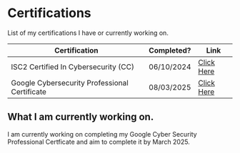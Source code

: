 # Certifications 

List of my certifications I have or currently working on.

| Certification | Completed? | Link |
|---- |----  | ---- |
| ISC2 Certified In Cybersecurity (CC)| 06/10/2024  | [Click Here](https://isc2.obrizum.io/org/cc/certificate/3079679f-52ee-4533-8b7c-657637df1d62) | https://acrobat.adobe.com/id/urn:aaid:sc:EU:289a5ca8-f7e7-4d80-8d79-414cb9f49559
| Google Cybersecurity Professional Certificate| 08/03/2025  | [Click Here](https://www.coursera.org/account/accomplishments/specialization/certificate/MNCOUYZ25SR8) |


## What I am currently working on.

I am currently working on completing my Google Cyber Security Professional Certficate and aim to complete it by March 2025. 
